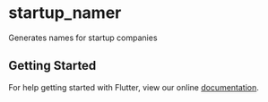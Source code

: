 # startup_namer

Generates names for startup companies

## Getting Started

For help getting started with Flutter, view our online
[documentation](https://flutter.io/).
